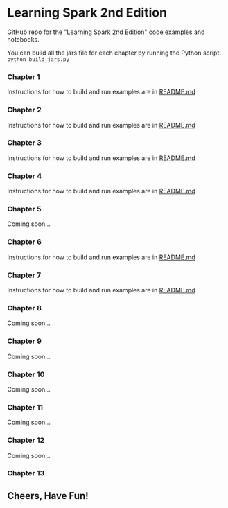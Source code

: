 # Learning Spark 2nd Edition
GitHub repo for the "Learning Spark 2nd Edition" code examples and notebooks.

You can build all the jars file for each chapter by running the Python script:
`python build_jars.py`

###  Chapter 1
Instructions for how to build and run examples are in [README.md](chapter1/README.md)
###  Chapter 2
Instructions for how to build and run examples are in [README.md](chapter2/README.md)
###  Chapter 3
Instructions for how to build and run examples are in [README.md](chapter3/README.md)
###  Chapter 4
Instructions for how to build and run examples are in [README.md](chapter4/README.md)
###  Chapter 5
Coming soon...
###  Chapter 6
Instructions for how to build and run examples are in [README.md](chapter6/README.md)
###  Chapter 7
Instructions for how to build and run examples are in [README.md](chapter7/README.md)
###  Chapter 8
Coming soon...
###  Chapter 9
Coming soon...
###  Chapter 10
Coming soon...
###  Chapter 11
Coming soon...
###  Chapter 12
Coming soon...
###  Chapter 13

Cheers,
Have Fun!
--
